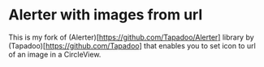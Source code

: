 # Alerter with images from url

This is my fork of (Alerter)[https://github.com/Tapadoo/Alerter] library by (Tapadoo)[https://github.com/Tapadoo] that enables you to set icon to url of an image in a CircleView.
